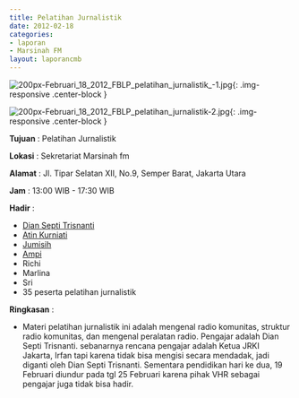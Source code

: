 ```yaml
---
title: Pelatihan Jurnalistik
date: 2012-02-18
categories:
- laporan
- Marsinah FM
layout: laporancmb
---
```



![200px-Februari_18_2012_FBLP_pelatihan_jurnalistik_-1.jpg](/uploads/200px-Februari_18_2012_FBLP_pelatihan_jurnalistik_-1.jpg){: .img-responsive .center-block }

![200px-Februari_18_2012_FBLP_pelatihan_jurnalistik-2.jpg](/uploads/200px-Februari_18_2012_FBLP_pelatihan_jurnalistik-2.jpg){: .img-responsive .center-block }


**Tujuan** : Pelatihan Jurnalistik

**Lokasi** : Sekretariat Marsinah fm

**Alamat** : Jl. Tipar Selatan XII, No.9, Semper Barat, Jakarta Utara

**Jam** : 13:00 WIB - 17:30 WIB

**Hadir** : 
* [Dian Septi Trisnanti](http://wiki.ciptamedia.org/wiki/Dian_Septi_Trisnanti)
* [Atin Kurniati](http://wiki.ciptamedia.org/wiki/Atin_Kurniati)
* [Jumisih](http://wiki.ciptamedia.org/wiki/Jumisih)
* [Ampi](http://wiki.ciptamedia.org/wiki/Ampi)
* Richi
* Marlina
* Sri
* 35 peserta pelatihan jurnalistik 

**Ringkasan** : 
* Materi pelatihan jurnalistik ini adalah mengenal radio komunitas, struktur radio komunitas, dan mengenal peralatan radio. Pengajar adalah Dian Septi Trisnanti. sebanarnya rencana pengajar adalah Ketua JRKI Jakarta, Irfan tapi karena tidak bisa mengisi secara mendadak, jadi diganti oleh Dian Septi Trisnanti. Sementara pendidikan hari ke dua, 19 Februari diundur pada tgl 25 Februari karena pihak VHR sebagai pengajar juga tidak bisa hadir.
